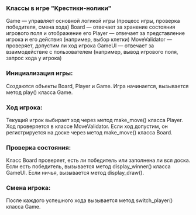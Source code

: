 ### Классы в игре "Крестики-нолики"

Game — управляет основной логикой игры (процесс игры, проверка победителя, смена хода)
Board — отвечает за хранение состояния игрового поля и отображение его
Player — отвечает за представление игрока и его действия (например, выбор клетки)
MoveValidator — проверяет, допустим ли ход игрока
GameUI — отвечает за взаимодействие с пользователем (например, вывод игрового поля, запрос хода у игрока)

### Инициализация игры:

Создаются объекты Board, Player и Game.
Игра начинается, вызывается метод play() класса Game.

### Ход игрока:

Текущий игрок выбирает ход через метод make_move() класса Player.
Ход проверяется в классе MoveValidator.
Если ход допустим, он регистрируется на доске через метод make_move() класса Board.

### Проверка состояния:

Класс Board проверяет, есть ли победитель или заполнена ли вся доска.
Если есть победитель, вызывается метод display_winner() класса GameUI.
Если ничья, вызывается метод display_draw().

### Смена игрока:

После каждого успешного хода вызывается метод switch_player() класса Game.
